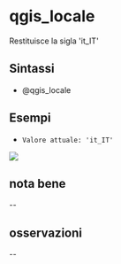 # qgis_locale

Restituisce la sigla 'it_IT'

## Sintassi

* @qgis_locale

## Esempi

* `Valore attuale: 'it_IT'`

![](../../img/variabili/qgis_locale/qgis_locale1.png)

## nota bene

--

## osservazioni

--
